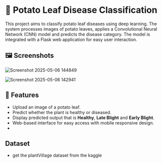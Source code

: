 # 🥔 Potato Leaf Disease Classification
This project aims to classify potato leaf diseases using deep learning. The system processes images of potato leaves, applies a Convolutional Neural Network (CNN) model and predicts the disease category. The model is integrated with a Flask web application for easy user interaction.

## 🖼️ Screenshots
![Screenshot 2025-05-06 144849](https://github.com/user-attachments/assets/777e0615-001b-41db-9ad6-21fe7ca15c60)

![Screenshot 2025-05-06 142941](https://github.com/user-attachments/assets/5e22747b-9019-4144-8201-6b080d8a7489)

## 🚀 Features
 -  Upload an image of a potato leaf.
 -  Predict whether the plant is healthy or diseased.
 -  Display predicted output that is **Healthy**, **Late Blight** and **Early Blight**.
 -  Web-based interface for easy access with mobile responsive design.
 -  
## Dataset
 - get the plantVillage dataset from the kaggle

